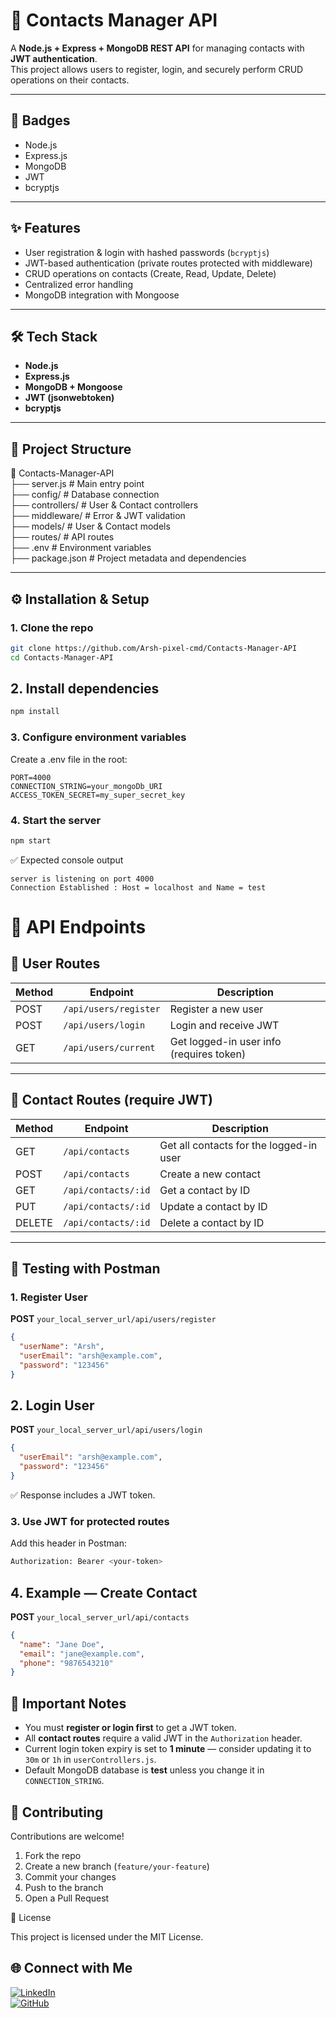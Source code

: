 # 📇 Contacts Manager API

A **Node.js + Express + MongoDB REST API** for managing contacts with **JWT authentication**.  
This project allows users to register, login, and securely perform CRUD operations on their contacts.

---

## 🚀 Badges
- Node.js  
- Express.js  
- MongoDB  
- JWT  
- bcryptjs  

---

## ✨ Features
- User registration & login with hashed passwords (`bcryptjs`)  
- JWT-based authentication (private routes protected with middleware)  
- CRUD operations on contacts (Create, Read, Update, Delete)  
- Centralized error handling  
- MongoDB integration with Mongoose  

---

## 🛠️ Tech Stack
- **Node.js**  
- **Express.js**  
- **MongoDB + Mongoose**  
- **JWT (jsonwebtoken)**  
- **bcryptjs**  

---

## 📂 Project Structure
📂 Contacts-Manager-API  
├── server.js # Main entry point  
├── config/ # Database connection  
├── controllers/ # User & Contact controllers  
├── middleware/ # Error & JWT validation  
├── models/ # User & Contact models  
├── routes/ # API routes  
├── .env # Environment variables  
├── package.json # Project metadata and dependencies  

---

## ⚙️ Installation & Setup

### 1. Clone the repo
```bash
git clone https://github.com/Arsh-pixel-cmd/Contacts-Manager-API
cd Contacts-Manager-API
```

## 2. Install dependencies
```bash
npm install
```

### 3. Configure environment variables

Create a .env file in the root:
```
PORT=4000
CONNECTION_STRING=your_mongoDb_URI
ACCESS_TOKEN_SECRET=my_super_secret_key
```

### 4. Start the server
``` bash
npm start
```
✅ Expected console output
```
server is listening on port 4000
Connection Established : Host = localhost and Name = test
```

# 📡 API Endpoints  

## 👤 User Routes  
| Method | Endpoint              | Description                          |
|--------|-----------------------|--------------------------------------|
| POST   | `/api/users/register` | Register a new user                  |
| POST   | `/api/users/login`    | Login and receive JWT                |
| GET    | `/api/users/current`  | Get logged-in user info (requires token) |

---

## 📇 Contact Routes (require JWT)  
| Method | Endpoint              | Description                          |
|--------|-----------------------|--------------------------------------|
| GET    | `/api/contacts`       | Get all contacts for the logged-in user |
| POST   | `/api/contacts`       | Create a new contact                 |
| GET    | `/api/contacts/:id`   | Get a contact by ID                  |
| PUT    | `/api/contacts/:id`   | Update a contact by ID               |
| DELETE | `/api/contacts/:id`   | Delete a contact by ID               |

---

## 🧪 Testing with Postman  

### 1. Register User  
**POST** `your_local_server_url/api/users/register`  

```json
{
  "userName": "Arsh",
  "userEmail": "arsh@example.com",
  "password": "123456"
}
```

## 2. Login User  
**POST** `your_local_server_url/api/users/login`  

```json
{
  "userEmail": "arsh@example.com",
  "password": "123456"
}
```
✅ Response includes a JWT token.

### 3. Use JWT for protected routes

Add this header in Postman:
``` bash
Authorization: Bearer <your-token>
```

## 4. Example — Create Contact  
**POST** `your_local_server_url/api/contacts`  

```json
{
  "name": "Jane Doe",
  "email": "jane@example.com",
  "phone": "9876543210"
}
```

## 📌 Important Notes  

- You must **register or login first** to get a JWT token.  
- All **contact routes** require a valid JWT in the `Authorization` header.  
- Current login token expiry is set to **1 minute** — consider updating it to `30m` or `1h` in `userControllers.js`.  
- Default MongoDB database is **test** unless you change it in `CONNECTION_STRING`.  


## 🤝 Contributing

Contributions are welcome!  

1. Fork the repo  
2. Create a new branch (`feature/your-feature`)  
3. Commit your changes  
4. Push to the branch  
5. Open a Pull Request  

📜 License

This project is licensed under the MIT License.

## 🌐 Connect with Me  

[![LinkedIn](https://img.shields.io/badge/LinkedIn-blue?style=for-the-badge&logo=linkedin)](https://www.linkedin.com/in/arsh-mishra-030093325/)  
[![GitHub](https://img.shields.io/badge/GitHub-black?style=for-the-badge&logo=github)](https://github.com/Arsh-pixel-cmd) 

